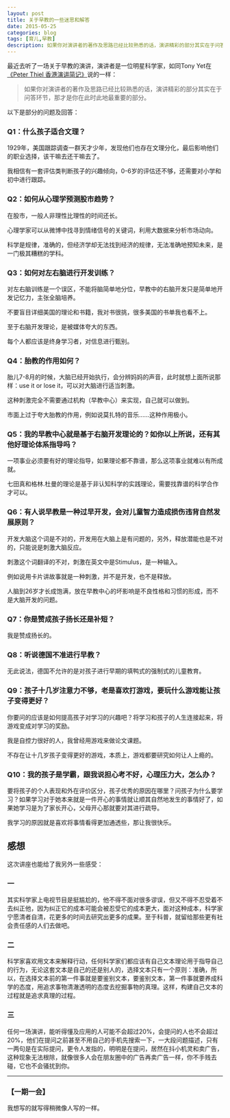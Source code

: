 ```yaml
---
layout: post
title: 关于早教的一些迷思和解答
date: 2015-05-25
categories: blog
tags: [育儿,早教]
description: 如果你对演讲者的著作及思路已经比较熟悉的话，演讲精彩的部分其实在于问答环节，那才是你在此时此地最重要的部分。
---
```



最近去听了一场关于早教的演讲，演讲者是一位明星科学家，如同Tony Yet在[《Peter Thiel 香港演讲简记》](http://www.douban.com/doubanapp/card/note/500679574/?from=groupmessage&isappinstalled=0)说的一样：

>如果你对演讲者的著作及思路已经比较熟悉的话，演讲精彩的部分其实在于问答环节，那才是你在此时此地最重要的部分。


以下是部分的问题及回答：

### Q1：什么孩子适合文理？

1929年，美国跟踪调查一群天才少年，发现他们也存在文理分化，最后影响他们的职业选择，该干嘛去还干嘛去了。

我相信有一套评估类判断孩子的兴趣倾向，0-6岁的评估还不够，还需要对小学和初中进行跟踪。

### Q2：如何从心理学预测股市趋势？

在股市，一般人非理性比理性的时间还长。

心理学家可以从微博中找寻到情绪信号的关键词，利用大数据来分析市场动向。

科学是规律，准确的，但经济学却无法找到经济的规律，无法准确地预知未来，是一门极其糟糕的学科。

### Q3：如何对左右脑进行开发训练？

对左右脑训练是一个误区，不能将脑简单地分位，早教中的右脑开发只是简单地开发记忆力，主张全脑培养。

不要盲目详细美国的理论和书籍，我对书很挑，很多美国的书单我也看不上。

至于右脑开发理论，是被媒体夸大的东西。

每个人都应该是终身学习者，对信息进行甄别。

### Q4：胎教的作用如何？

胎儿7-8月的时候，大脑已经开始执行，会分辨妈妈的声音，此时就想上面所说那样：use it or lose it，可以对大脑进行适当刺激。

这种刺激完全不需要通过机构（早教中心）来实现，自己就可以做到。

市面上过于夸大胎教的作用，例如说莫扎特的音乐……这种作用极小。

### Q5：我的早教中心就是基于右脑开发理论的？如你以上所说，还有其他好理论体系指导吗？

一项事业必须要有好的理论指导，如果理论都不靠谱，那么这项事业就难以有所成就。

七田真和格林.杜曼的理论是基于非认知科学的实践理论，需要找靠谱的科学合作才可以。


### Q6：有人说早教是一种过早开发，会对儿童智力造成损伤违背自然发展原则？

开发大脑这个词是不对的，开发用在大脑上是有问题的，另外，释放潜能也是不对的，只能说是刺激大脑反应。

刺激这个词翻译的不对，刺激在英文中是Stimulus，是一种输入。

例如说用卡片讲故事就是一种刺激，并不是开发，也不是释放。

人脑到26岁才长成饱满，放在早教中心的坏影响是不良性格和习惯的形成，而不是大脑开发的问题。

### Q7：你是赞成孩子扬长还是补短？

我是赞成扬长的。

### Q8：听说德国不准进行早教？

无此说法，德国不允许的是对孩子进行早期的填鸭式的强制式的儿童教育。


### Q9：孩子十几岁注意力不够，老是喜欢打游戏，要玩什么游戏能让孩子变得更好？

你要问的应该是如何提高孩子对学习的兴趣吧？将学习和孩子的人生连接起来，将游戏变成对学习的奖励。

我是自控力很好的人，我曾经用游戏来做论文课题。

不存在让十几岁孩子变得更好的游戏，本质上，游戏都要研究如何让人上瘾的。


### Q10：我的孩子是学霸，跟我说担心考不好，心理压力大，怎么办？

要将孩子的个人表现和外在评价区分，孩子优秀的原因在哪里？问孩子为什么要学习？如果学习对于她本来就是一件开心的事情就让顺其自然地发生的事情好了，如果她学习是为了家长开心，父母开心那就要对其进行疏导。

我学习的原因就是喜欢将事情看得更加通透些，那让我很快乐。

## 感想

这次讲座也能给了我另外一些感受：

### 一

其实科学家上电视节目是挺尴尬的，他不得不面对很多谬误，但又不得不忍受着不去纠正他，因为纠正它的成本可能会被忍受它的成本更大，面对这种成本，科学家宁愿清者自清，花更多的时间去研究出更多的成果。至于科普，就留给那些更有社会责任感的人们去做吧。

### 二

科学家喜欢用文本来解释行动，任何科学家们都应该有自己文本理论用于指导自己的行为，无论这套文本是自己的还是别人的，选择文本只有一个原则：准确，所以，在选择文本前的第一件事就是要鉴别文本，要鉴别文本，第一件事就要养成科学的态度，用追求事物清澈透明的态度去挖掘事物的真理。这样，构建自己文本的过程就是追求真理的过程。

### 三

任何一场演讲，能听得懂及应用的人可能不会超过20%，会提问的人也不会超过20%，他们在提问之前甚至不用自己的手机先搜索一下，一大段问题描述，只有一两句是在实际提问，更令人发指的，明明是在提问，居然在抖小机灵和卖广告，这种现象无法根除，就像很多人会在朋友圈中的广告再卖广告一样，你不手贱去碰，它也不会骚扰到你。

---

### **【一期一会】**

我想写的就写得稍微像人写的一样。



